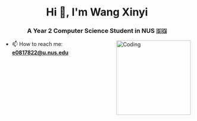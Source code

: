 
<h1 align="center">Hi 👋, I'm Wang Xinyi</h1>
<h3 align="center">A Year 2 Computer Science Student in NUS 🇸🇬</h3>
<img align="right" alt="Coding" width="200" src="https://c.tenor.com/4o398IwM82EAAAAC/fortnite-cat.gif">


- 📫 How to reach me:  **e0817822@u.nus.edu**
